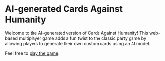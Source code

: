 # AI-generated Cards Against Humanity
Welcome to the AI-generated version of Cards Against Humanity! This web-based multiplayer game adds a fun twist to the classic party game by allowing players to generate their own custom cards using an AI model.

Feel free to [play the game](https://ai-generatedcah.com/).
